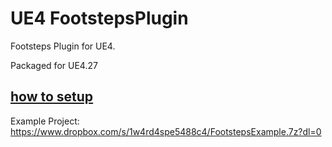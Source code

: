 # UE4 FootstepsPlugin
Footsteps Plugin for UE4.

Packaged for UE4.27

## [how to setup](https://github.com/slin95hot/UE4FootstepsPlugin/blob/main/How%20To%20Setup.md)

Example Project:
https://www.dropbox.com/s/1w4rd4spe5488c4/FootstepsExample.7z?dl=0
